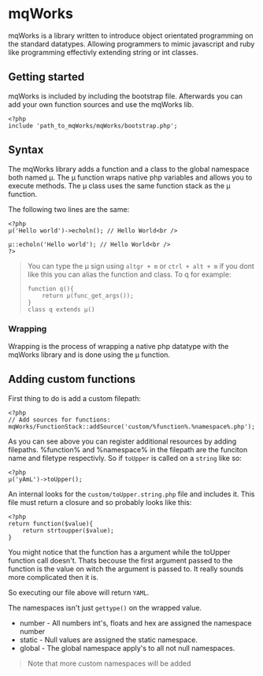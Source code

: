 # mqWorks
mqWorks is a library written to introduce object orientated programming on the standard datatypes. Allowing programmers to mimic javascript and ruby like programming effectivly extending string or int classes.

## Getting started
mqWorks is included by including the bootstrap file. Afterwards you can add your own function sources and use the mqWorks lib.
	
	<?php
	include 'path_to_mqWorks/mqWorks/bootstrap.php';

## Syntax
The mqWorks library adds a function and a class to the global namespace both named µ. The µ function wraps native php variables and allows you to execute methods. The µ class uses the same function stack as the µ function. 

The following two lines are the same: 

	<?php
	µ('Hello world')->echoln(); // Hello World<br />
	
	µ::echoln('Hello world'); // Hello World<br />
	?>
	
> You can type the µ sign using `altgr + m` or `ctrl + alt + m` if you dont like this you can alias the function and class. To q for example:
> 
>     function q(){
>         return µ(func_get_args());
>     }
>     class q extends µ()

### Wrapping
Wrapping is the process of wrapping a native php datatype with the mqWorks library and is done using the µ function.



## Adding custom functions

First thing to do is add a custom filepath:

	<?php
	// Add sources for functions:
	mqWorks/FunctionStack::addSource('custom/%function%.%namespace%.php');

As you can see above you can register additional resources by adding filepaths. %function% and %namespace% in the filepath are the funciton name and filetype respectivly. So if `toUpper` is called on a `string` like so:

	<?php
	µ('yAmL')->toUpper();
	
An internal looks for the `custom/toUpper.string.php` file and includes it. This file must return a closure and so probably looks like this:

	<?php
	return function($value){
		return strtoupper($value);
	}
	
You might notice that the function has a argument while the toUpper function call doesn't. Thats becouse the first argument passed to the function is the value on witch the argument is passed to. It really sounds more complicated then it is.

So executing our file above will return `YAML`.

The namespaces isn't just `gettype()` on the wrapped value.

 * number - All numbers int's, floats and hex are assigned the namespace number
 * static - Null values are assigned the static namespace.
 * global - The global namespace apply's to all not null namespaces.
 
> Note that more custom namespaces will be added 
